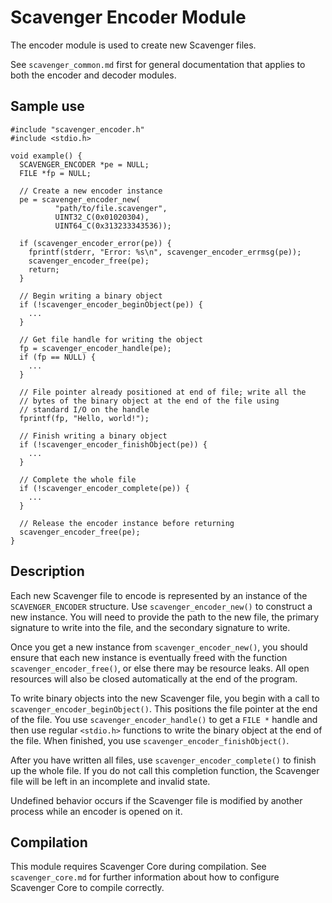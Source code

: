 # Scavenger Encoder Module

The encoder module is used to create new Scavenger files.

See `scavenger_common.md` first for general documentation that applies to both the encoder and decoder modules.

## Sample use

    #include "scavenger_encoder.h"
    #include <stdio.h>
    
    void example() {
      SCAVENGER_ENCODER *pe = NULL;
      FILE *fp = NULL;
    
      // Create a new encoder instance
      pe = scavenger_encoder_new(
              "path/to/file.scavenger",
              UINT32_C(0x01020304),
              UINT64_C(0x313233343536));
    
      if (scavenger_encoder_error(pe)) {
        fprintf(stderr, "Error: %s\n", scavenger_encoder_errmsg(pe));
        scavenger_encoder_free(pe);
        return;
      }
    
      // Begin writing a binary object
      if (!scavenger_encoder_beginObject(pe)) {
        ...
      }
    
      // Get file handle for writing the object
      fp = scavenger_encoder_handle(pe);
      if (fp == NULL) {
        ...
      }
    
      // File pointer already positioned at end of file; write all the
      // bytes of the binary object at the end of the file using
      // standard I/O on the handle
      fprintf(fp, "Hello, world!");
    
      // Finish writing a binary object
      if (!scavenger_encoder_finishObject(pe)) {
        ...
      }
    
      // Complete the whole file
      if (!scavenger_encoder_complete(pe)) {
        ...
      }
    
      // Release the encoder instance before returning
      scavenger_encoder_free(pe);
    }
    
## Description

Each new Scavenger file to encode is represented by an instance of the `SCAVENGER_ENCODER` structure.  Use `scavenger_encoder_new()` to construct a new instance.  You will need to provide the path to the new file, the primary signature to write into the file, and the secondary signature to write.

Once you get a new instance from `scavenger_encoder_new()`, you should ensure that each new instance is eventually freed with the function `scavenger_encoder_free()`, or else there may be resource leaks.  All open resources will also be closed automatically at the end of the program.

To write binary objects into the new Scavenger file, you begin with a call to `scavenger_encoder_beginObject()`.  This positions the file pointer at the end of the file.  You use `scavenger_encoder_handle()` to get a `FILE *` handle and then use regular `<stdio.h>` functions to write the binary object at the end of the file.  When finished, you use `scavenger_encoder_finishObject()`.

After you have written all files, use `scavenger_encoder_complete()` to finish up the whole file.  If you do not call this completion function, the Scavenger file will be left in an incomplete and invalid state.

Undefined behavior occurs if the Scavenger file is modified by another process while an encoder is opened on it.

## Compilation

This module requires Scavenger Core during compilation.  See `scavenger_core.md` for further information about how to configure Scavenger Core to compile correctly.
